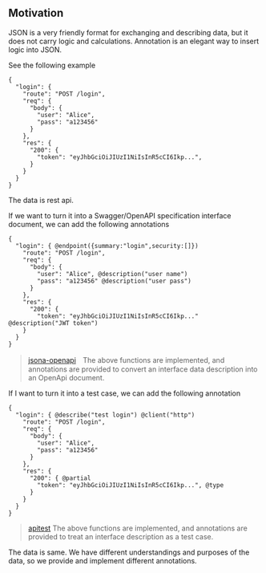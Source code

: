## Motivation

JSON is a very friendly format for exchanging and describing data, but it does not carry logic and calculations. Annotation is an elegant way to insert logic into JSON.

See the following example
```
{
  "login": {
    "route": "POST /login",
    "req": {
      "body": {
        "user": "Alice",
        "pass": "a123456"
      }
    },
    "res": {
      "200": {
        "token": "eyJhbGciOiJIUzI1NiIsInR5cCI6Ikp...",
      }
    }
  }
}
```

The data is rest api.

If we want to turn it into a Swagger/OpenAPI specification interface document, we can add the following annotations

```
{
  "login": { @endpoint({summary:"login",security:[]})
    "route": "POST /login",
    "req": {
      "body": {
        "user": "Alice", @description("user name")
        "pass": "a123456" @description("user pass")
      }
    },
    "res": {
      "200": {
        "token": "eyJhbGciOiJIUzI1NiIsInR5cCI6Ikp..." @description("JWT token")
    }
  }
}
```

> [jsona-openapi](https://github.com/sigoden/jsona-openapi)　The above functions are implemented, and annotations are provided to convert an interface data description into an OpenApi document.


If I want to turn it into a test case, we can add the following annotation

```
{
  "login": { @describe("test login") @client("http")
    "route": "POST /login",
    "req": {
      "body": {
        "user": "Alice", 
        "pass": "a123456"
      }
    },
    "res": {
      "200": { @partial
        "token": "eyJhbGciOiJIUzI1NiIsInR5cCI6Ikp...", @type
      }
    }
  }
}
```

> [apitest](https://github.com/sigoden/apitest) The above functions are implemented, and annotations are provided to treat an interface description as a test case.


The data is same. We have different understandings and purposes of the data, so we provide and implement different annotations.